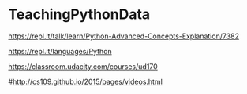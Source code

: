 # TeachingPythonData


https://repl.it/talk/learn/Python-Advanced-Concepts-Explanation/7382

https://repl.it/languages/Python

https://classroom.udacity.com/courses/ud170

#http://cs109.github.io/2015/pages/videos.html
